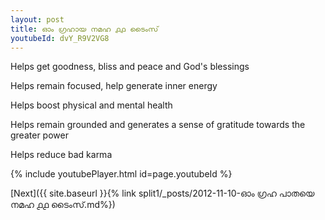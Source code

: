 ```yaml
---
layout: post
title: ഓം ഗ്രഹായ നമഹ ൧൧ ടൈംസ്
youtubeId: dvY_R9V2VG8
---
```

 
 
Helps get goodness, bliss and peace and God's blessings
 
Helps remain focused, help generate inner energy 
 
Helps boost physical and mental health 
 
Helps remain grounded and generates a sense of gratitude towards the greater power 
 
Helps reduce bad karma
 
 
 
 


{% include youtubePlayer.html id=page.youtubeId %}
 
[Next]({{ site.baseurl }}{% link  split1/_posts/2012-11-10-ഓം ഗ്രഹ പാതയെ നമഹ ൧൧ ടൈംസ്.md%})
 
